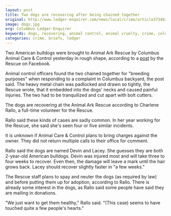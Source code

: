 ```yaml
---
layout: post
title: Two dogs are recovering after being chained together
original: http://www.ledger-enquirer.com/news/local/crime/article37346304.html
image: dogs.jpg
org: Columbus Ledger-Enquirer
keywords: dogs, recovering, animal control, animal cruelty, crime, columbus ga
categories: crime, briefs, ledger
---
```


Two American bulldogs were brought to Animal Ark Rescue by Columbus Animal Care & Control yesterday in rough shape, according to a [post](https://www.facebook.com/118069674930375/photos/a.118483231555686.17028.118069674930375/911782775559057/?type=3&theater) by the Rescue on Facebook.

<!--break-->

Animal control officers found the two chained together for "breeding purposes" when responding to a complaint in Columbus backyard, the post said. The heavy metal chain was padlocked and drawn so tightly, the Rescue wrote, that it embedded into the dogs' necks and caused painful injuries. The two had to be tranquilized and cut apart with bolt cutters.

The dogs are recovering at the Animal Ark Rescue according to Charlene Rallo, a full-time volunteer for the Rescue.

Rallo said these kinds of cases are sadly common. In her year working for the Rescue, she said she's seen four or five similar incidents.

It is unknown if Animal Care & Control plans to bring charges against the owner. They did not return multiple calls to their office for comment.

Rallo said the dogs are named Devin and Lacey. She guesses they are both 2-year-old American bulldogs. Devin was injured most and will take three to four weeks to recover. Even then, the damage will leave a mark until the hair grows back. Lacey should recover slightly faster in "a few weeks."

The Rescue staff plans to spay and neuter the dogs (as required by law) and  before putting them up for adoption, according to Rallo. There is already some interest in the dogs, as Rallo said some people have said they are mailing in donations.

"We just want to get them healthy," Rallo said. "(This case) seems to have touched quite a few people's hearts."